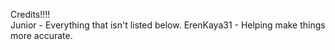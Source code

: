 Credits!!!!   
Junior - Everything that isn't listed below.
ErenKaya31 - Helping make things more accurate.
